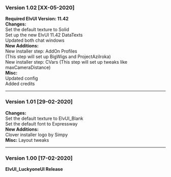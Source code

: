 ### Version 1.02 [XX-05-2020]
**Required ElvUI Version: 11.42**  
**Changes:**  
Set the default texture to Solid  
Set up the new ElvUI 11.42 DataTexts  
Updated both chat windows  
**New Additions:**  
New installer step: AddOn Profiles  
(This step will set up BigWigs and ProjectAzilroka)  
New installer step: CVars
(This step will set up tweaks like maxCameraDistance)  
**Misc:**  
Updated config  
Added credits  
___
### Version 1.01 [29-02-2020]
**Changes:**  
Set the default texture to ElvUI_Blank  
Set the default font to Expressway  
**New Additions:**  
Clover installer logo by Simpy  
**Misc:**
Layout tweaks  
___
### Version 1.00 [17-02-2020]
**ElvUI_LuckyoneUI Release**  